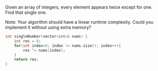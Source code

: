 Given an array of integers, every element appears twice except for one. Find that single one.

Note:
Your algorithm should have a linear runtime complexity. Could you implement it without using extra memory?

```c++
int singleNumber(vector<int>& nums) {
	int res = 0;
	for(int index=0; index != nums.size(); index++){
		res ^= nums[index];
	}     
	return res;
}
```

